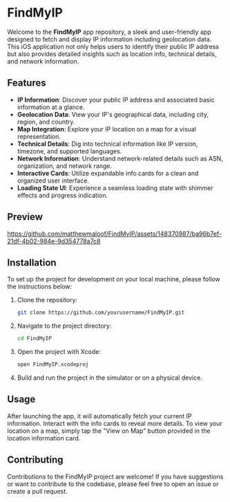 # FindMyIP

Welcome to the **FindMyIP** app repository, a sleek and user-friendly app designed to fetch and display IP information including geolocation data. This iOS application not only helps users to identify their public IP address but also provides detailed insights such as location info, technical details, and network information.

## Features

- **IP Information**: Discover your public IP address and associated basic information at a glance.
- **Geolocation Data**: View your IP's geographical data, including city, region, and country.
- **Map Integration**: Explore your IP location on a map for a visual representation.
- **Technical Details**: Dig into technical information like IP version, timezone, and supported languages.
- **Network Information**: Understand network-related details such as ASN, organization, and network range.
- **Interactive Cards**: Utilize expandable info cards for a clean and organized user interface.
- **Loading State UI**: Experience a seamless loading state with shimmer effects and progress indication.

## Preview


https://github.com/matthewmaloof/FindMyIP/assets/148370987/ba96b7ef-21df-4b02-984e-9d354778a7c8


## Installation

To set up the project for development on your local machine, please follow the instructions below:

1. Clone the repository:
    ```sh
    git clone https://github.com/yourusername/FindMyIP.git
    ```
2. Navigate to the project directory:
    ```sh
    cd FindMyIP
    ```
3. Open the project with Xcode:
    ```sh
    open FindMyIP.xcodeproj
    ```
4. Build and run the project in the simulator or on a physical device.

## Usage

After launching the app, it will automatically fetch your current IP information. Interact with the info cards to reveal more details. To view your location on a map, simply tap the "View on Map" button provided in the location information card.

## Contributing

Contributions to the FindMyIP project are welcome! If you have suggestions or want to contribute to the codebase, please feel free to open an issue or create a pull request.
